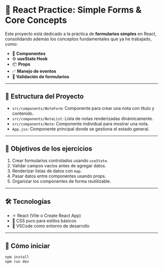 # 🧪 React Practice: Simple Forms & Core Concepts

Este proyecto está dedicado a la práctica de **formularios simples** en React, consolidando además los conceptos fundamentales que ya he trabajado, como:

-   🧩 **Componentes**
-   ⚙️ **useState Hook**
-   📦 **Props**
-   ✅ **Manejo de eventos**
-   📝 **Validación de formularios**

---

## 📁 Estructura del Proyecto

-   `src/components/NoteForm`: Componente para crear una nota con título y contenido.
-   `src/components/NoteList`: Lista de notas renderizadas dinámicamente.
-   `src/components/Note`: Componente individual para mostrar una nota.
-   `App.jsx`: Componente principal donde se gestiona el estado general.

---

## 🎯 Objetivos de los ejercicios

1. Crear formularios controlados usando `useState`.
2. Validar campos vacíos antes de agregar datos.
3. Renderizar listas de datos con `map`.
4. Pasar datos entre componentes usando props.
5. Organizar los componentes de forma reutilizable.

---

## 🛠️ Tecnologías

-   ⚛️ React (Vite o Create React App)
-   💅 CSS puro para estilos básicos
-   📁 VSCode como entorno de desarrollo

---

## 🚀 Cómo iniciar

```bash
npm install
npm run dev
```
